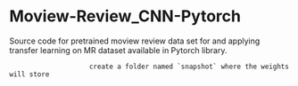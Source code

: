 # Moview-Review_CNN-Pytorch
Source code for pretrained moview review data set for and applying transfer learning on MR dataset available in Pytorch library. 

                        create a folder named `snapshot` where the weights will store
